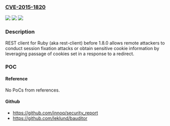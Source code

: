 ### [CVE-2015-1820](https://cve.mitre.org/cgi-bin/cvename.cgi?name=CVE-2015-1820)
![](https://img.shields.io/static/v1?label=Product&message=n%2Fa&color=blue)
![](https://img.shields.io/static/v1?label=Version&message=n%2Fa&color=blue)
![](https://img.shields.io/static/v1?label=Vulnerability&message=n%2Fa&color=brighgreen)

### Description

REST client for Ruby (aka rest-client) before 1.8.0 allows remote attackers to conduct session fixation attacks or obtain sensitive cookie information by leveraging passage of cookies set in a response to a redirect.

### POC

#### Reference
No PoCs from references.

#### Github
- https://github.com/innoq/security_report
- https://github.com/leklund/bauditor

